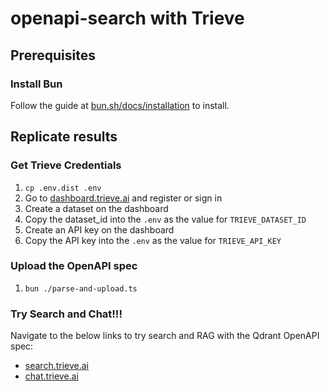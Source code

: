 # openapi-search with Trieve

## Prerequisites 

### Install Bun

Follow the guide at [bun.sh/docs/installation](https://bun.sh/docs/installation) to install.

## Replicate results

### Get Trieve Credentials 

1. `cp .env.dist .env`
2. Go to [dashboard.trieve.ai](https://dashboard.trieve.ai) and register or sign in
3. Create a dataset on the dashboard
4. Copy the dataset_id into the `.env` as the value for `TRIEVE_DATASET_ID`
5. Create an API key on the dashboard
6. Copy the API key into the `.env` as the value for `TRIEVE_API_KEY` 

### Upload the OpenAPI spec

1. `bun ./parse-and-upload.ts` 

### Try Search and Chat!!!

Navigate to the below links to try search and RAG with the Qdrant OpenAPI spec: 

- [search.trieve.ai](https://search.trieve.ai)
- [chat.trieve.ai](https://chat.trieve.ai)



